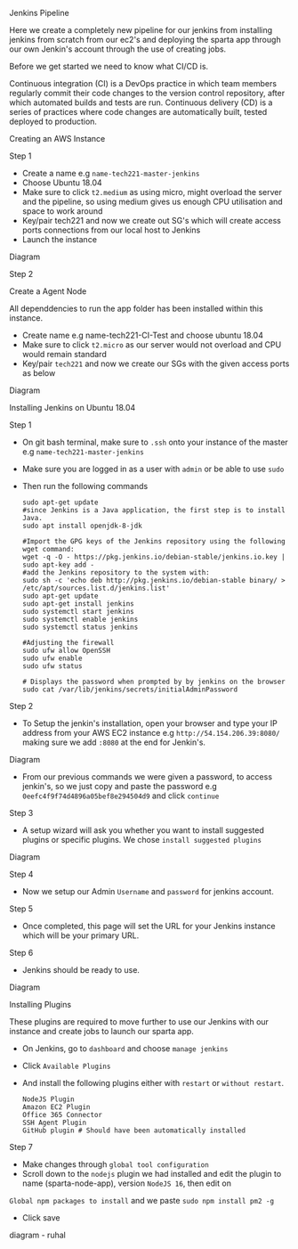 Jenkins Pipeline

Here we create a completely new pipeline for our jenkins from installing jenkins from scratch from our ec2's and deploying the sparta app through our own 
Jenkin's account through the use of creating jobs.

Before we get started we need to know what CI/CD is.

Continuous integration (CI) is a DevOps practice in which team members regularly commit their code changes to the version control repository, 
after which automated builds and tests are run. Continuous delivery (CD) is a series of practices where code changes are automatically built, tested
deployed to production.

Creating an AWS Instance 

Step 1 

- Create a name e.g `name-tech221-master-jenkins`
- Choose Ubuntu 18.04
- Make sure to click `t2.medium` as using micro, might overload the server and the pipeline, so using medium gives us enough CPU utilisation and space 
to work around 
- Key/pair tech221 and now we create out SG's which will create access ports connections from our local host to Jenkins 
- Launch the instance

Diagram

Step 2 

Create a Agent Node

All dependdencies to run the app folder has been installed within this instance.

- Create name e.g name-tech221-CI-Test and choose ubuntu 18.04
- Make sure to click `t2.micro` as our server would not overload and CPU would remain standard
- Key/pair `tech221` and now we create our SGs with the given access ports as below

Diagram 

Installing Jenkins on Ubuntu 18.04

Step 1 

- On git bash terminal, make sure to `.ssh` onto your instance of the master e.g `name-tech221-master-jenkins`
- Make sure you are logged in as a user with `admin` or be able to use `sudo`
- Then run the following commands

      sudo apt-get update
      #since Jenkins is a Java application, the first step is to install Java.
      sudo apt install openjdk-8-jdk

      #Import the GPG keys of the Jenkins repository using the following wget command:
      wget -q -O - https://pkg.jenkins.io/debian-stable/jenkins.io.key | sudo apt-key add -
      #add the Jenkins repository to the system with:
      sudo sh -c 'echo deb http://pkg.jenkins.io/debian-stable binary/ > /etc/apt/sources.list.d/jenkins.list'
      sudo apt-get update
      sudo apt-get install jenkins
      sudo systemctl start jenkins
      sudo systemctl enable jenkins
      sudo systemctl status jenkins
      
      #Adjusting the firewall
      sudo ufw allow OpenSSH
      sudo ufw enable
      sudo ufw status
      
      # Displays the password when prompted by by jenkins on the browser
      sudo cat /var/lib/jenkins/secrets/initialAdminPassword    

Step 2 

- To Setup the jenkin's installation, open your browser and type your IP address from your AWS EC2 instance e.g `http://54.154.206.39:8080/` making sure
we add `:8080` at the end for Jenkin's.

Diagram

- From our previous commands we were given a password, to access jenkin's, so we just copy and paste the password e.g `0eefc4f9f74d4896a05bef8e294504d9` and click `continue` 

Step 3 

- A setup wizard will ask you whether you want to install suggested plugins or specific plugins. We chose `install suggested plugins`

Diagram

Step 4

- Now we setup our Admin `Username` and `password` for jenkins account.

Step 5 

- Once completed, this page will set the URL for your Jenkins instance which will be your primary URL.

Step 6

- Jenkins should be ready to use.

Diagram

Installing Plugins

These plugins are required to move further to use our Jenkins with our instance and create jobs to launch our sparta app.

- On Jenkins, go to `dashboard` and choose `manage jenkins`


- Click `Available Plugins`
- And install the following plugins either with `restart` or `without restart`.

      NodeJS Plugin
      Amazon EC2 Plugin
      Office 365 Connector
      SSH Agent Plugin
      GitHub plugin # Should have been automatically installed
      
Step 7

- Make changes through `global tool configuration`
- Scroll down to the `nodejs` plugin we had installed and edit the plugin to name (sparta-node-app), version `NodeJS 16`, then edit on 

`Global npm packages to install` and we paste `sudo npm install pm2 -g`

- Click save

diagram - ruhal 


